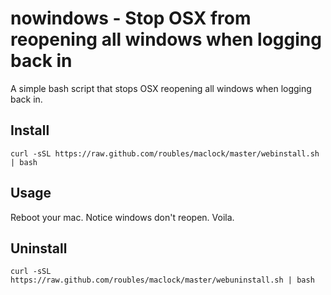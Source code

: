 # nowindows - Stop OSX from reopening all windows when logging back in

A simple bash script that stops OSX reopening all windows when logging back in.

## Install

```
curl -sSL https://raw.github.com/roubles/maclock/master/webinstall.sh | bash
```

## Usage
Reboot your mac. Notice windows don't reopen. Voila.

## Uninstall
```
curl -sSL https://raw.github.com/roubles/maclock/master/webuninstall.sh | bash
```
